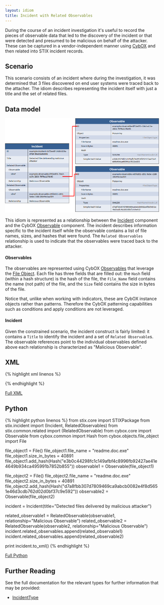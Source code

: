 ```yaml
---
layout: idiom
title: Incident with Related Observables
---
```


During the course of an incident investigation it's useful to record the pieces of observable data that led to the discovery of the incident or that were detected and presumed to be malicious on behalf of the attacker. These can be captured in a vendor-independent manner using [CybOX](http://cybox.mitre.org) and then related into STIX incident records.

## Scenario

This scenario consists of an incident where during the investigation, it was determined that 3 files discovered on end user systems were traced back to the attacher. The idiom describes representing the incident itself with just a title and the set of related files.

## Data model

<img src="diagram.png" alt="Observables related to an incident" />

This idiom is represented as a relationship between the [Incident](/documentation/incident/IncidentType) component and the CybOX [Observable](/documentation/cybox/ObservableType) component. The incident describes information specific to the incident itself while the observable contains a list of file names, sizes, and hashes that were found. The `Related Observables` relationship is used to indicate that the observables were traced back to the attacker.

#### Observables

The observables are represented using CybOX [Observables](/documentation/cybox/ObservableType) that leverage the [File Object](/documentation/FileObj/FileObjectType). Each file has three fields that are filled out: the `Hash` field (within a hash structure) is the hash of the file, the `File_Name` field contains the name (not path) of the file, and the `Size` field contains the size in bytes of the file.

Notice that, unlike when working with indicators, these are CybOX instance objects rather than patterns. Therefore the CybOX patterning capabilities such as conditions and apply conditions are not leveraged.

#### Incident

Given the constrained scenario, the incident construct is fairly limited: it contains a `Title` to identify the incident and a set of `Related Observable`s. The observable references point to the individual observables defined above each relationship is characterized as "Malicious Observable".

## XML

{% highlight xml linenos %}

{% endhighlight %}

[Full XML](sample.xml)

## Python

{% highlight python linenos %}
from stix.core import STIXPackage
from stix.incident import (Incident, RelatedObservables)
from stix.common.related import (RelatedObservable)
from cybox.core import Observable
from cybox.common import Hash
from cybox.objects.file_object import File

file_object1 = File()
file_object1.file_name = "readme.doc.exe"
file_object1.size_in_bytes = 40891
file_object1.add_hash(Hash("e3b0c44298fc1c149afbf4c8996fb92427ae41e4649b934ca495991b7852b855"))
observable1 = Observable(file_object1)
    
file_object2 = File()
file_object2.file_name = "readme.doc.exe"
file_object2.size_in_bytes = 40891
file_object2.add_hash(Hash("d7a8fbb307d7809469ca9abcb0082e4f8d5651e46d3cdb762d02d0bf37c9e592"))
observable2 = Observable(file_object2)
    
incident = Incident(title="Detected files delivered by malicious attacker")
    
related_observable1 = RelatedObservable(observable1, relationship="Malicious Observable")
related_observable2 = RelatedObservable(observable2, relationship="Malicious Observable")
incident.related_observables.append(related_observable1)
incident.related_observables.append(related_observable2)

print incident.to_xml()
{% endhighlight %}

[Full Python](incident-with-related-observables.py)

## Further Reading

See the full documentation for the relevant types for further information that may be provided:

* [IncidentType](/documentation/incident/IncidentType)
